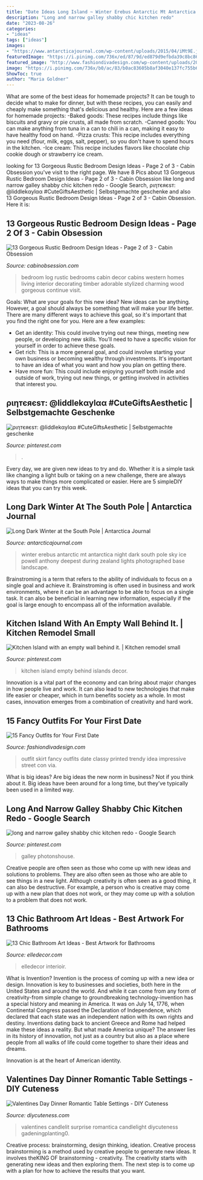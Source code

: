 ```yaml
---
title: "Date Ideas Long Island ~ Winter Erebus Antarctic Mt Antarctica Night Dark South Pole Sky Ice Powell Anthony Deepest During Zealand Lights Photographed Base Landscape"
description: "Long and narrow galley shabby chic kitchen redo"
date: "2023-08-26"
categories:
- "ideas"
tags: ["ideas"]
images:
- "https://www.antarcticajournal.com/wp-content/uploads/2015/04/iMt9E.jpg"
featuredImage: "https://i.pinimg.com/736x/ed/87/9d/ed879d9efbda39c8bc863f76ac8f5e07--galley-kitchen-design-galley-kitchens.jpg"
featured_image: "http://www.fashiondivadesign.com/wp-content/uploads/2014/08/fancy7-640x960.jpg"
image: "https://i.pinimg.com/736x/b0/ac/83/b0ac83605b8af3040e137fc755b6d617.jpg"
ShowToc: true
author: "Maria Goldner"
---
```



What are some of the best ideas for homemade projects?
It can be tough to decide what to make for dinner, but with these recipes, you can easily and cheaply make something that's delicious and healthy. Here are a few ideas for homemade projects: 
-Baked goods: These recipes include things like biscuits and gravy or pie crusts, all made from scratch.
-Canned goods: You can make anything from tuna in a can to chili in a can, making it easy to have healthy food on hand.
-Pizza crusts: This recipe includes everything you need (flour, milk, eggs, salt, pepper), so you don't have to spend hours in the kitchen.
-Ice cream: This recipe includes flavors like chocolate chip cookie dough or strawberry ice cream.

	

		
looking for 13 Gorgeous Rustic Bedroom Design Ideas - Page 2 of 3 - Cabin Obsession you've visit to the right page. We have 8 Pics about 13 Gorgeous Rustic Bedroom Design Ideas - Page 2 of 3 - Cabin Obsession like long and narrow galley shabby chic kitchen redo - Google Search, ριηтєяєѕт: @liddlekαylαα #CuteGiftsAesthetic | Selbstgemachte geschenke and also 13 Gorgeous Rustic Bedroom Design Ideas - Page 2 of 3 - Cabin Obsession. Here it is:
		
    
## 13 Gorgeous Rustic Bedroom Design Ideas - Page 2 Of 3 - Cabin Obsession

<img loading=lazy src="http://cabinobsession.com/wp-content/uploads/2016/06/rustic-bedroom-long-island-new-york-200706-21.jpg" onerror="this.onerror=null;this.src='https://tse3.mm.bing.net/th?id=OIP._1Wv-Xd3UhknEV7Fknb06gHaNV&amp;pid=15.1';" alt="13 Gorgeous Rustic Bedroom Design Ideas - Page 2 of 3 - Cabin Obsession">

_Source: cabinobsession.com_

>bedroom log rustic bedrooms cabin decor cabins western homes living interior decorating timber adorable stylized charming wood gorgeous continue visit. 

	

Goals: What are your goals for this new idea?
New ideas can be anything. However, a goal should always be something that will make your life better. There are many different ways to achieve this goal, so it's important that you find the right one for you. Here are a few examples: 
- Get an identity: This could involve trying out new things, meeting new people, or developing new skills. You'll need to have a specific vision for yourself in order to achieve these goals. 
- Get rich: This is a more general goal, and could involve starting your own business or becoming wealthy through investments. It's important to have an idea of what you want and how you plan on getting there. 
- Have more fun: This could include enjoying yourself both inside and outside of work, trying out new things, or getting involved in activities that interest you.

    
## ριηтєяєѕт: @liddlekαylαα #CuteGiftsAesthetic | Selbstgemachte Geschenke

<img loading=lazy src="https://i.pinimg.com/736x/b0/ac/83/b0ac83605b8af3040e137fc755b6d617.jpg" onerror="this.onerror=null;this.src='https://tse4.mm.bing.net/th?id=OIP.SoToiGg9tgRpJCz6EGX1iAHaK3&amp;pid=15.1';" alt="ριηтєяєѕт: @liddlekαylαα #CuteGiftsAesthetic | Selbstgemachte geschenke">

_Source: pinterest.com_

>. 

	

Every day, we are given new ideas to try and do. Whether it is a simple task like changing a light bulb or taking on a new challenge, there are always ways to make things more complicated or easier. Here are 5 simpleDIY ideas that you can try this week.

    
## Long Dark Winter At The South Pole | Antarctica Journal

<img loading=lazy src="https://www.antarcticajournal.com/wp-content/uploads/2015/04/iMt9E.jpg" onerror="this.onerror=null;this.src='https://tse4.mm.bing.net/th?id=OIP.wxQ4JSBvCBO1SUJYKDdDHwHaEK&amp;pid=15.1';" alt="Long Dark Winter at the South Pole | Antarctica Journal">

_Source: antarcticajournal.com_

>winter erebus antarctic mt antarctica night dark south pole sky ice powell anthony deepest during zealand lights photographed base landscape. 

	

Brainstroming is a term that refers to the ability of individuals to focus on a single goal and achieve it. Brainstroming is often used in business and work environments, where it can be an advantage to be able to focus on a single task. It can also be beneficial in learning new information, especially if the goal is large enough to encompass all of the information available.

    
## Kitchen Island With An Empty Wall Behind It. | Kitchen Remodel Small

<img loading=lazy src="https://i.pinimg.com/736x/ef/e6/b8/efe6b8951c356c2ff69c3bfcb5214957.jpg" onerror="this.onerror=null;this.src='https://tse4.mm.bing.net/th?id=OIP.wVb7eborTy1g2a9-_U1KAwHaJ1&amp;pid=15.1';" alt="Kitchen Island with an empty wall behind it. | Kitchen remodel small">

_Source: pinterest.com_

>kitchen island empty behind islands decor. 

	

Innovation is a vital part of the economy and can bring about major changes in how people live and work. It can also lead to new technologies that make life easier or cheaper, which in turn benefits society as a whole. In most cases, innovation emerges from a combination of creativity and hard work.

    
## 15 Fancy Outfits For Your First Date

<img loading=lazy src="http://www.fashiondivadesign.com/wp-content/uploads/2014/08/fancy7-640x960.jpg" onerror="this.onerror=null;this.src='https://tse4.mm.bing.net/th?id=OIP.CdXPRBE6_Bcer5IGf3o1hwHaLH&amp;pid=15.1';" alt="15 Fancy Outfits for Your First Date">

_Source: fashiondivadesign.com_

>outfit skirt fancy outfits date classy printed trendy idea impressive street con via. 

	

What is big ideas?
Are big ideas the new norm in business? Not if you think about it. Big ideas have been around for a long time, but they’ve typically been used in a limited way.

    
## Long And Narrow Galley Shabby Chic Kitchen Redo - Google Search

<img loading=lazy src="https://i.pinimg.com/736x/ed/87/9d/ed879d9efbda39c8bc863f76ac8f5e07--galley-kitchen-design-galley-kitchens.jpg" onerror="this.onerror=null;this.src='https://tse4.mm.bing.net/th?id=OIP.Zy1KVoF2Y_SbcrIXOkPgfgHaLH&amp;pid=15.1';" alt="long and narrow galley shabby chic kitchen redo - Google Search">

_Source: pinterest.com_

>galley photonshouse. 

	

Creative people are often seen as those who come up with new ideas and solutions to problems. They are also often seen as those who are able to see things in a new light. Although creativity is often seen as a good thing, it can also be destructive. For example, a person who is creative may come up with a new plan that does not work, or they may come up with a solution to a problem that does not work.

    
## 13 Chic Bathroom Art Ideas - Best Artwork For Bathrooms

<img loading=lazy src="https://hips.hearstapps.com/hmg-prod.s3.amazonaws.com/images/bathroom-art-4-1577731071.jpg?crop=1xw:0.9965397923875432xh;center,top&amp;resize=480:*" onerror="this.onerror=null;this.src='https://tse2.mm.bing.net/th?id=OIP.T67tjO8LCykytniqceWWdwHaLH&amp;pid=15.1';" alt="13 Chic Bathroom Art Ideas - Best Artwork for Bathrooms">

_Source: elledecor.com_

>elledecor interioir. 

	

What is Invention?
Invention is the process of coming up with a new idea or design. Innovation is key to businesses and societies, both here in the United States and around the world. And while it can come from any form of creativity-from simple change to groundbreaking technology-invention has a special history and meaning in America.
It was on July 14, 1776, when Continental Congress passed the Declaration of Independence, which declared that each state was an independent nation with its own rights and destiny. Inventions dating back to ancient Greece and Rome had helped make these ideas a reality. But what made America unique? The answer lies in its history of innovation, not just as a country but also as a place where people from all walks of life could come together to share their ideas and dreams.

Innovation is at the heart of American identity.

    
## Valentines Day Dinner Romantic Table Settings - DIY Cuteness

<img loading=lazy src="https://diycuteness.com/wp-content/uploads/2019/12/Valentines-Day-Dinner-Romantic-Table-Settings-9.jpg" onerror="this.onerror=null;this.src='https://tse1.mm.bing.net/th?id=OIP.Xn-arz10oaYd3m-oGcJDgwHaNJ&amp;pid=15.1';" alt="Valentines Day Dinner Romantic Table Settings - DIY Cuteness">

_Source: diycuteness.com_

>valentines candlelit surprise romantica candlelight diycuteness gadeningplanting0. 

	

Creative process: brainstorming, design thinking, ideation.
Creative process brainstorming is a method used by creative people to generate new ideas. It involves theKING OF brainstorming - creativity. The creativity starts with generating new ideas and then exploring them. The next step is to come up with a plan for how to achieve the results that you want.

